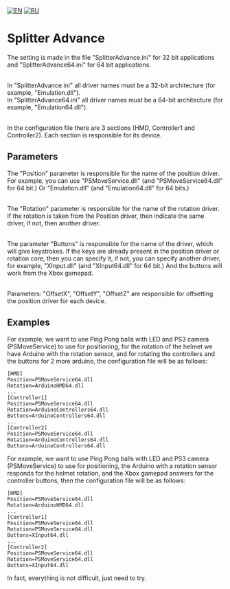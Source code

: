 [![EN](https://user-images.githubusercontent.com/9499881/33184537-7be87e86-d096-11e7-89bb-f3286f752bc6.png)](https://github.com/TrueOpenVR/TrueOpenVR-Drivers/blob/master/Delphi/SplitterAdvance/blob/master/README.md)
[![RU](https://user-images.githubusercontent.com/9499881/27683795-5b0fbac6-5cd8-11e7-929c-057833e01fb1.png)](https://github.com/TrueOpenVR/TrueOpenVR-Drivers/blob/master/Delphi/SplitterAdvance/blob/master/README.RU.md)
# Splitter Advance
The setting is made in the file "SplitterAdvance.ini" for 32 bit applications and "SplitterAdvance64.ini" for 64 bit applications.<br><br>

In "SplitterAdvance.ini" all driver names must be a 32-bit architecture (for example, "Emulation.dll").<br>
In "SplitterAdvance64.ini" all driver names must be a 64-bit architecture (for example, "Emulation64.dll").<br><br>

In the configuration file there are 3 sections (HMD, Controller1 and Controller2). Each section is responsible for its device.

## Parameters
The "Position" parameter is responsible for the name of the position driver. For example, you can use "PSMoveService.dll" (and "PSMoveService64.dll" for 64 bit.) Or "Emulation.dll" (and "Emulation64.dll" for 64 bits.)<br><br>

The "Rotation" parameter is responsible for the name of the rotation driver. If the rotation is taken from the Position driver, then indicate the same driver, if not, then another driver.<br><br>

The parameter "Buttons" is responsible for the name of the driver, which will give keystrokes. If the keys are already present in the position driver or rotation core, then you can specify it, if not, you can specify another driver, for example, "XInput.dll" (and "XInput64.dll" for 64 bit.) And the buttons will work from the Xbox gamepad.<br><br>

Parameters: "OffsetX", "OffsetY", "OffsetZ" are responsible for offsetting the position driver for each device.

## Examples
For example, we want to use Ping Pong balls with LED and PS3 camera (PSMoveService) to use for positioning, for the rotation of the helmet we have Arduino with the rotation sensor, and for rotating the controllers and the buttons for 2 more arduino, the configuration file will be as follows:
```
[HMD]
Position=PSMoveService64.dll
Rotation=ArduinoHMD64.dll
...
[Controller1]
Position=PSMoveService64.dll
Rotation=ArduinoControllers64.dll
Buttons=ArduinoControllers64.dll
...
[Controller2]
Position=PSMoveService64.dll
Rotation=ArduinoControllers64.dll
Buttons=ArduinoControllers64.dll
```

For example, we want to use Ping Pong balls with LED and PS3 camera (PSMoveService) to use for positioning, the Arduino with a rotation sensor responds for the helmet rotation, and the Xbox gamepad answers for the controller buttons, then the configuration file will be as follows:
```
[HMD]
Position=PSMoveService64.dll
Rotation=ArduinoHMD64.dll
...
[Controller1]
Position=PSMoveService64.dll
Rotation=PSMoveService64.dll
Buttons=XInput64.dll
...
[Controller2]
Position=PSMoveService64.dll
Rotation=PSMoveService64.dll
Buttons=XInput64.dll
```
In fact, everything is not difficult, just need to try.